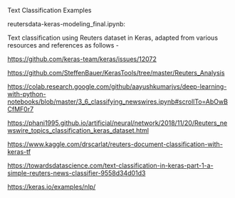 Text Classification Examples

reutersdata-keras-modeling_final.ipynb: 

Text classification using Reuters dataset in Keras, adapted from various resources and references as follows -

https://github.com/keras-team/keras/issues/12072

https://github.com/SteffenBauer/KerasTools/tree/master/Reuters_Analysis

https://colab.research.google.com/github/aayushkumarjvs/deep-learning-with-python-notebooks/blob/master/3_6_classifying_newswires.ipynb#scrollTo=AbOwBCfMF0r7

https://phani1995.github.io/artificial/neural/network/2018/11/20/Reuters_newswire_topics_classification_keras_dataset.html

https://www.kaggle.com/drscarlat/reuters-document-classification-with-keras-tf

https://towardsdatascience.com/text-classification-in-keras-part-1-a-simple-reuters-news-classifier-9558d34d01d3

https://keras.io/examples/nlp/
